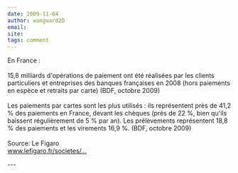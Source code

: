 ```yaml
---
date: 2009-11-04
author: wanguard2D
email: 
site: 
tags: comment
---
```


<p>En France :<br />
<br />
15,8 milliards d'opérations de paiement ont été réalisées par les clients particuliers et entreprises des banques françaises en 2008 (hors paiements en espèce et retraits par carte) (BDF, octobre 2009)<br />
<br />
Les paiements par cartes sont les plus utilisés : ils représentent près de 41,2 % des paiements en France, devant les chèques (près de 22 %, bien qu'ils baissent régulièrement de 5 % par an). Les prélèvements représentent 18,8 % des paiements et les virements 16,9 %. (BDF, octobre 2009) <br />
<br />
Source: Le Figaro<br />
<a href="http://www.lefigaro.fr/societes/2009/10/31/04015-20091031ARTFIG00852-banque-ce-qui-change-pour-les-clients-.php" title="http://www.lefigaro.fr/societes/2009/10/31/04015-20091031ARTFIG00852-banque-ce-qui-change-pour-les-clients-.php" rel="nofollow">www.lefigaro.fr/societes/...</a></p>
---